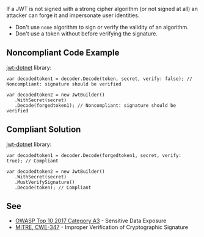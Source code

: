 
If a JWT is not signed with a strong cipher algorithm (or not signed at all) an attacker can forge it and impersonate user identities.

- Don't use `none` algorithm to sign or verify the validity of an algorithm.
- Don't use a token without before verifying the signature.


## Noncompliant Code Example

[jwt-dotnet](https://github.com/jwt-dotnet/jwt) library:


    var decodedtoken1 = decoder.Decode(token, secret, verify: false); // Noncompliant: signature should be verified
    
    var decodedtoken2 = new JwtBuilder()
       .WithSecret(secret)
       .Decode(forgedtoken1); // Noncompliant: signature should be verified


## Compliant Solution

[jwt-dotnet](https://github.com/jwt-dotnet/jwt) library:


    var decodedtoken1 = decoder.Decode(forgedtoken1, secret, verify: true); // Compliant
    
    var decodedtoken2 = new JwtBuilder()
       .WithSecret(secret)
       .MustVerifySignature()
       .Decode(token); // Compliant


## See

- [OWASP Top 10 2017 Category A3](https://www.owasp.org/index.php/Top_10-2017_A3-Sensitive_Data_Exposure) - Sensitive Data Exposure<br>
- [MITRE, CWE-347](https://cwe.mitre.org/data/definitions/347.html) - Improper Verification of Cryptographic Signature

